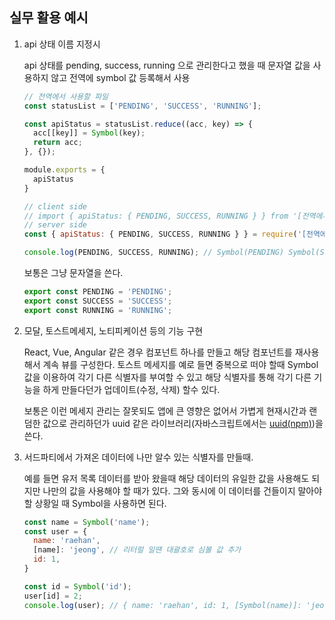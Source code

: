 ## 실무 활용 예시

1. api 상태 이름 지정시
    
    api 상태를 pending, success, running 으로 관리한다고 했을 때 문자열 값을 사용하지 않고 전역에 symbol 값 등록해서 사용
    
    ```jsx
    // 전역에서 사용할 파일
    const statusList = ['PENDING', 'SUCCESS', 'RUNNING'];
    
    const apiStatus = statusList.reduce((acc, key) => {
      acc[[key]] = Symbol(key);
      return acc;
    }, {});
    
    module.exports = {
      apiStatus
    }
    ```
    
    ```jsx
    // client side
    // import { apiStatus: { PENDING, SUCCESS, RUNNING } } from '[전역에서 사용하고 있는 파일 명]';
    // server side
    const { apiStatus: { PENDING, SUCCESS, RUNNING } } = require('[전역에서 사용하고 있는 파일 명]');
    
    console.log(PENDING, SUCCESS, RUNNING); // Symbol(PENDING) Symbol(SUCCESS) Symbol(RUNNING)
    ```
    
    보통은 그냥 문자열을 쓴다.

    ```jsx
    export const PENDING = 'PENDING';
    export const SUCCESS = 'SUCCESS';
    export const RUNNING = 'RUNNING';
    ```

2. 모달, 토스트메세지, 노티피케이션 등의 기능 구현
    
    React, Vue, Angular 같은 경우 컴포넌트 하나를 만들고 해당 컴포넌트를 재사용 해서 계속 뷰를 구성한다. 토스트 메세지를 예로 들면 중복으로 떠야 할때 Symbol 값을 이용하여 각기 다른 식별자를 부여할 수 있고 해당 식별자를 통해 각기 다른 기능을 하게 만들다던가 업데이트(수정, 삭제) 할수 있다.
    
    보통은 이런 메세지 관리는 잘못되도 앱에 큰 영향은 없어서 가볍게 현재시간과 랜덤한 값으로 관리하던가 uuid 같은 라이브러리(자바스크립트에서는 [uuid(npm)](https://www.npmjs.com/package/uuid))을 쓴다.
    

3. 서드파티에서 가져온 데이터에 나만 알수 있는 식별자를 만들때.
    
    예를 들면 유저 목록 데이터를 받아 왔을때 해당 데이터의 유일한 값을 사용해도 되지만 나만의 값을 사용해야 할 때가 있다. 그와 동시에 이 데이터를 건들이지 말아야할 상황일 때 Symbol을 사용하면 된다.
    
    ```jsx
    const name = Symbol('name');
    const user = {
      name: 'raehan',
      [name]: 'jeong', // 리터럴 일땐 대괄호로 심볼 값 추가
      id: 1,
    }
    
    const id = Symbol('id');
    user[id] = 2;
    console.log(user); // { name: 'raehan', id: 1, [Symbol(name)]: 'jeong', [Symbol(id)]: 2 }
    ```
